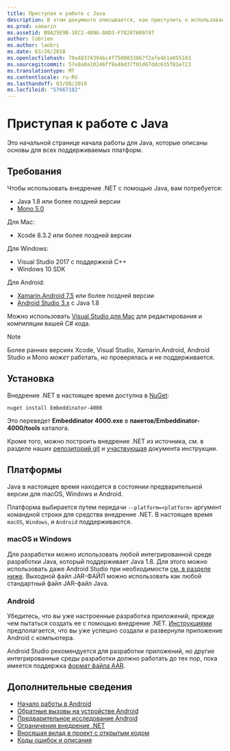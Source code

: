 ```yaml
---
title: Приступая к работе с Java
description: В этом документе описывается, как приступить к использованию внедрение .NET с помощью Java. В нем описывается требования к системе, установки и поддерживаемых платформ.
ms.prod: xamarin
ms.assetid: B9A25E9B-3EC2-489A-8AD3-F78287609747
author: lobrien
ms.author: laobri
ms.date: 03/28/2018
ms.openlocfilehash: 79a483743946c4f7509833867f2afe4b1e055183
ms.sourcegitcommit: 57e8a0a10246ff9a4bd37f01d67ddc635f81e723
ms.translationtype: MT
ms.contentlocale: ru-RU
ms.lasthandoff: 03/08/2019
ms.locfileid: "57667182"
---
```

# <a name="getting-started-with-java"></a>Приступая к работе с Java

Это начальной странице начала работы для Java, которые описаны основы для всех поддерживаемых платформ.

## <a name="requirements"></a>Требования

Чтобы использовать внедрение .NET с помощью Java, вам потребуется:

* Java 1.8 или более поздней версии
* [Mono 5.0](https://www.mono-project.com/download/)

Для Mac:

* Xcode 8.3.2 или более поздней версии

Для Windows:

* Visual Studio 2017 с поддержкой C++
* Windows 10 SDK

Для Android:

* [Xamarin.Android 7.5](https://visualstudio.microsoft.com/xamarin/) или более поздней версии
* [Android Studio 3.x](https://developer.android.com/studio/index.html) с Java 1.8

Можно использовать [Visual Studio для Mac](https://visualstudio.microsoft.com/vs/mac/) для редактирования и компиляции вашей C# кода.

> [!NOTE]
> Более ранних версиях Xcode, Visual Studio, Xamarin.Android, Android Studio и Mono _может_ работать, но проверялась и не поддерживается.

## <a name="installation"></a>Установка

Внедрение .NET в настоящее время доступна в [NuGet](https://www.nuget.org/packages/Embeddinator-4000/):

```shell
nuget install Embeddinator-4000
```

Это переведет **Embeddinator 4000.exe** в **пакетов/Embeddinator-4000/tools** каталога.

Кроме того, можно построить внедрение .NET из источника, см. в разделе наших [репозиторий git](https://github.com/mono/Embeddinator-4000/) и [участвующая](https://github.com/mono/Embeddinator-4000/blob/master/Contributing.md) документа инструкции.

## <a name="platforms"></a>Платформы

Java в настоящее время находится в состоянии предварительной версии для macOS, Windows и Android.

Платформа выбирается путем передачи `--platform=<platform>` аргумент командной строки для средства внедрение .NET. В настоящее время `macOS`, `Windows`, и `Android` поддерживаются.

### <a name="macos-and-windows"></a>macOS и Windows

Для разработки можно использовать любой интегрированной среде разработки Java, который поддерживает Java 1.8. Для этого можно использовать даже Android Studio при необходимости [см. в разделе ниже](https://stackoverflow.com/questions/16626810/can-android-studio-be-used-to-run-standard-java-projects). Выходной файл JAR-ФАЙЛ можно использовать как любой стандартный файл JAR-файл Java.

### <a name="android"></a>Android

Убедитесь, что вы уже настроенные разработка приложений, прежде чем пытаться создать ее с помощью внедрение .NET. [Инструкциями](~/tools/dotnet-embedding/get-started/java/android.md) предполагается, что вы уже успешно создали и развернули приложение Android с компьютера.

Android Studio рекомендуется для разработки приложений, но другие интегрированные среды разработки должно работать до тех пор, пока имеется поддержка [формат файла AAR](https://developer.android.com/studio/projects/android-library.html).

## <a name="further-reading"></a>Дополнительные сведения

* [Начало работы в Android](~/tools/dotnet-embedding/get-started/java/android.md)
* [Обратные вызовы на устройстве Android](~/tools/dotnet-embedding/android/callbacks.md)
* [Предварительное исследование Android](~/tools/dotnet-embedding/android/index.md)
* [Ограничения внедрение .NET](~/tools/dotnet-embedding/limitations.md)
* [Вносящая вклад в проект с открытым кодом](https://github.com/mono/Embeddinator-4000/blob/master/Contributing.md)
* [Коды ошибок и описания](~/tools/dotnet-embedding/errors.md)
